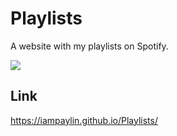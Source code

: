 # Playlists

A website with my playlists on Spotify.

<img src=".Assets/Images/banner/playlistsbanner.png">

## Link
https://iampaylin.github.io/Playlists/
